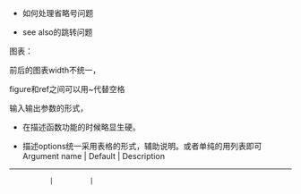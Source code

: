 * 如何处理省略号问题

* see also的跳转问题


图表：

前后的图表width不统一，

figure和ref之间可以用~代替空格

输入输出参数的形式，

* 在描述函数功能的时候略显生硬。

* 描述options统一采用表格的形式，辅助说明。或者单纯的用列表即可
Argument name | Default | Description
--------------------------------------
              |         | 



